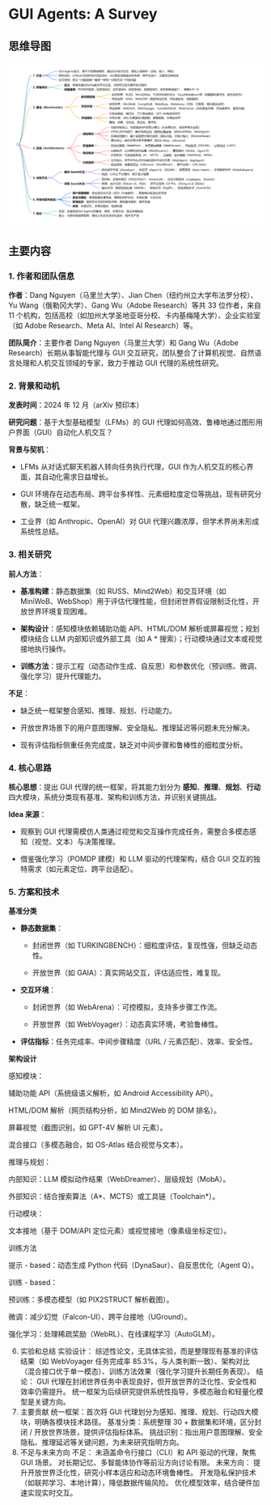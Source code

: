 # GUI Agents: A Survey

## 思维导图

![思维导图](../imgs/GUI-Agents-A-Survey.png)

## 主要内容

### 1. **作者和团队信息**

**作者**：Dang Nguyen（马里兰大学）、Jian Chen（纽约州立大学布法罗分校）、Yu Wang（俄勒冈大学）、Gang Wu（Adobe Research）等共 33 位作者，来自 11 个机构，包括高校（如加州大学圣地亚哥分校、卡内基梅隆大学）、企业实验室（如 Adobe Research、Meta AI、Intel AI Research）等。   

**团队简介**：主要作者 Dang Nguyen（马里兰大学）和 Gang Wu（Adobe Research）长期从事智能代理与 GUI 交互研究，团队整合了计算机视觉、自然语言处理和人机交互领域的专家，致力于推动 GUI 代理的系统性研究。

### 2. **背景和动机**

**发表时间**：2024 年 12 月（arXiv 预印本）

**研究问题**：基于大型基础模型（LFMs）的 GUI 代理如何高效、鲁棒地通过图形用户界面（GUI）自动化人机交互？

**背景与契机**：

- LFMs 从对话式聊天机器人转向任务执行代理，GUI 作为人机交互的核心界面，其自动化需求日益增长。
  
- GUI 环境存在动态布局、跨平台多样性、元素细粒度定位等挑战，现有研究分散，缺乏统一框架。
  
- 工业界（如 Anthropic、OpenAI）对 GUI 代理兴趣浓厚，但学术界尚未形成系统性总结。

### 3. **相关研究**

**前人方法**：

- **基准构建**：静态数据集（如 RUSS、Mind2Web）和交互环境（如 MiniWoB、WebShop）用于评估代理性能，但封闭世界假设限制泛化性，开放世界环境复现困难。

- **架构设计**：感知模块依赖辅助功能 API、HTML/DOM 解析或屏幕视觉；规划模块结合 LLM 内部知识或外部工具（如 A * 搜索）；行动模块通过文本或视觉接地执行操作。

- **训练方法**：提示工程（动态动作生成、自反思）和参数优化（预训练、微调、强化学习）提升代理能力。

**不足**：

- 缺乏统一框架整合感知、推理、规划、行动能力。

- 开放世界场景下的用户意图理解、安全隐私、推理延迟等问题未充分解决。

- 现有评估指标侧重任务完成度，缺乏对中间步骤和鲁棒性的细粒度分析。

### 4. **核心思路**

**核心思想**：提出 GUI 代理的统一框架，将其能力划分为 **感知**、**推理**、**规划**、**行动** 四大模块，系统分类现有基准、架构和训练方法，并识别关键挑战。

**Idea 来源**：

- 观察到 GUI 代理需模仿人类通过视觉和交互操作完成任务，需整合多模态感知（视觉、文本）与决策推理。

- 借鉴强化学习（POMDP 建模）和 LLM 驱动的代理架构，结合 GUI 交互的独特需求（如元素定位、跨平台适配）。

### 5. **方案和技术**

**基准分类**

- **静态数据集**：

  - 封闭世界（如 TURKINGBENCH）：细粒度评估，复现性强，但缺乏动态性。

  - 开放世界（如 GAIA）：真实网站交互，评估适应性，难复现。
  
- **交互环境**：

    - 封闭世界（如 WebArena）：可控模拟，支持多步骤工作流。

    - 开放世界（如 WebVoyager）：动态真实环境，考验鲁棒性。

- **评估指标**：任务完成率、中间步骤精度（URL / 元素匹配）、效率、安全性。

**架构设计**

感知模块：

辅助功能 API（系统级语义解析，如 Android Accessibility API）。

HTML/DOM 解析（网页结构分析，如 Mind2Web 的 DOM 排名）。

屏幕视觉（截图识别，如 GPT-4V 解析 UI 元素）。

混合接口（多模态融合，如 OS-Atlas 结合视觉与文本）。

推理与规划：

内部知识：LLM 模拟动作结果（WebDreamer）、层级规划（MobA）。

外部知识：结合搜索算法（A*、MCTS）或工具链（Toolchain*）。

行动模块：

文本接地（基于 DOM/API 定位元素）或视觉接地（像素级坐标定位）。

训练方法

提示 - based：动态生成 Python 代码（DynaSaur）、自反思优化（Agent Q）。

训练 - based：

预训练：多模态模型（如 PIX2STRUCT 解析截图）。

微调：减少幻觉（Falcon-UI）、跨平台接地（UGround）。

强化学习：处理稀疏奖励（WebRL）、在线课程学习（AutoGLM）。

6. 实验和总结
实验设计：
综述性论文，无具体实验，而是整理现有基准的评估结果（如 WebVoyager 任务完成率 85.3%，与人类判断一致）、架构对比（混合接口优于单一模态）、训练方法效果（强化学习提升长期任务表现）。
结论：
GUI 代理在封闭世界任务中表现良好，但开放世界的泛化性、安全性和效率仍需提升。
统一框架为后续研究提供系统性指导，多模态融合和轻量化模型是关键方向。
7. 主要贡献
统一框架：首次将 GUI 代理划分为感知、推理、规划、行动四大模块，明确各模块技术路径。
基准分类：系统整理 30 + 数据集和环境，区分封闭 / 开放世界场景，提供评估指标体系。
挑战识别：指出用户意图理解、安全隐私、推理延迟等关键问题，为未来研究指明方向。
8. 不足与未来方向
不足：
未涵盖命令行接口（CLI）和 API 驱动的代理，聚焦 GUI 场景。
对长期记忆、多智能体协作等前沿方向讨论有限。
未来方向：
提升开放世界泛化性，研究小样本适应和动态环境鲁棒性。
开发隐私保护技术（如联邦学习、本地计算），降低数据传输风险。
优化模型效率，结合硬件加速实现实时交互。
